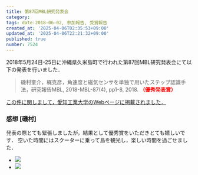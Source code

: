 ```yaml
---
title: 第87回MBL研究発表会
category:
tags: date:2018-06-02, 参加報告, 受賞報告
created_at: '2025-04-06T02:35:53+09:00'
updated_at: '2025-04-06T22:21:32+09:00'
published: true
number: 7524
---
```




2018年5月24日-25日に沖縄県久米島町で行われた第87回MBL研究発表会にて以下の発表を行いました．

> 磯村奎介，梶克彦，角速度と磁気センサを単独で用いたステップ認識手法，研究報告MBL, 2018-MBL-87(4), pp1-8, 2018. <span style="color: red;">**（優秀発表賞）**</span>

<span style="color: red;">[この件に関しまして，愛知工業大学のWebページに掲載されました．](http://www.ait.ac.jp/news/detail/0003424.html)</span>

### 感想 [磯村]
発表の際とても緊張しましたが，結果として優秀賞をいただきとても嬉しいです．
空いた時間にはスクーターに乗って島を観光し，楽しい時間を過ごせました．

<div class="img-container">
    <ul class="slider">
        <li><img src="https://img.esa.io/uploads/production/attachments/13979/2025/04/06/148142/7c784562-0b86-41ae-8807-df4a80b16abb.webp"  /></li>
        <li><img src="https://img.esa.io/uploads/production/attachments/13979/2025/04/06/148142/a56acaa1-828c-4fea-bb0a-1d22b35e0901.webp"  /></li>
    </ul>
</div>


